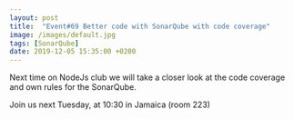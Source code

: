 ```yaml
---
layout: post
title:  "Event#69 Better code with SonarQube with code coverage"
image: /images/default.jpg
tags: [SonarQube]
date: 2019-12-05 15:35:00 +0200
---
```


Next time on NodeJs club we will take a closer look at the code coverage and own rules for the SonarQube.[]()

Join us next Tuesday, at 10:30 in Jamaica (room 223)
